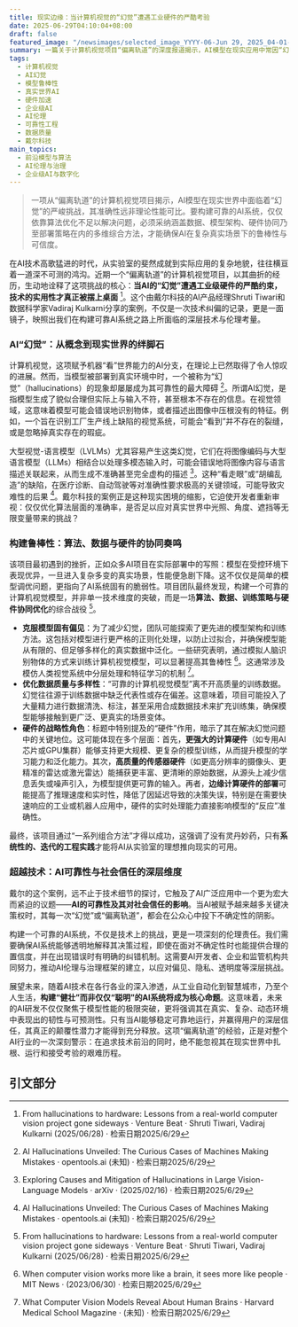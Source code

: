 ```yaml
---
title: 现实边缘：当计算机视觉的“幻觉”遭遇工业硬件的严酷考验
date: 2025-06-29T04:10:04+08:00
draft: false
featured_image: "/newsimages/selected_image_YYYY-06-Jun 29, 2025_04-01-37-835.jpg"
summary: 一篇关于计算机视觉项目“偏离轨道”的深度报道揭示，AI模型在现实应用中常因“幻觉”而失去准确性。文章深入分析了幻觉产生的技术原因（如模型设计和数据不足），并强调了解决这一问题需要算法优化、高质量数据以及关键硬件支持等多维度综合方案。这不仅是技术挑战，更关乎AI的可靠性、信任度及其在关键领域广泛应用的可能性。
tags: 
  - 计算机视觉
  - AI幻觉
  - 模型鲁棒性
  - 真实世界AI
  - 硬件加速
  - 企业级AI
  - AI伦理
  - 可靠性工程
  - 数据质量
  - 戴尔科技
main_topics: 
  - 前沿模型与算法
  - AI伦理与治理
  - 企业级AI与数字化
---
```


> 一项从“偏离轨道”的计算机视觉项目揭示，AI模型在现实世界中面临着“幻觉”的严峻挑战，其准确性远非理论性能可比。要构建可靠的AI系统，仅仅依靠算法优化不足以解决问题，必须采纳涵盖数据、模型架构、硬件协同乃至部署策略在内的多维综合方法，才能确保AI在复杂真实场景下的鲁棒性与可信度。

在AI技术高歌猛进的时代，从实验室的斐然成就到实际应用的复杂地貌，往往横亘着一道深不可测的鸿沟。近期一个“偏离轨道”的计算机视觉项目，以其曲折的经历，生动地诠释了这项挑战的核心：**当AI的“幻觉”遭遇工业级硬件的严酷约束，技术的实用性才真正被摆上桌面** [^1]。这个由戴尔科技的AI产品经理Shruti Tiwari和数据科学家Vadiraj Kulkarni分享的案例，不仅是一次技术纠偏的记录，更是一面镜子，映照出我们在构建可靠AI系统之路上所面临的深层技术与伦理考量。

### AI“幻觉”：从概念到现实世界的绊脚石

计算机视觉，这项赋予机器“看”世界能力的AI分支，在理论上已然取得了令人惊叹的进展。然而，当模型被部署到真实环境中时，一个被称为“幻觉”（hallucinations）的现象却屡屡成为其可靠性的最大障碍 [^2]。所谓AI幻觉，是指模型生成了貌似合理但实际上与输入不符，甚至根本不存在的信息。在视觉领域，这意味着模型可能会错误地识别物体，或者描述出图像中压根没有的特征。例如，一个旨在识别工厂生产线上缺陷的视觉系统，可能会“看到”并不存在的裂缝，或是忽略掉真实存在的瑕疵。

大型视觉-语言模型（LVLMs）尤其容易产生这类幻觉，它们在将图像编码与大型语言模型（LLMs）相结合以处理多模态输入时，可能会错误地将图像内容与语言描述关联起来，从而生成不准确甚至完全虚构的描述 [^3]。这种“看走眼”或“胡编乱造”的缺陷，在医疗诊断、自动驾驶等对准确性要求极高的关键领域，可能导致灾难性的后果 [^4]。戴尔科技的案例正是这种现实困境的缩影，它迫使开发者重新审视：仅仅优化算法层面的准确率，是否足以应对真实世界中光照、角度、遮挡等无限变量带来的挑战？

### 构建鲁棒性：算法、数据与硬件的协同奏鸣

该项目最初遇到的挫折，正如众多AI项目在实际部署中的写照：模型在受控环境下表现优异，一旦进入复杂多变的真实场景，性能便急剧下降。这不仅仅是简单的模型调优问题，更指向了AI系统固有的脆弱性。项目团队最终发现，构建一个可靠的计算机视觉模型，并非单一技术维度的突破，而是一场**算法、数据、训练策略与硬件协同优化**的综合战役 [^1]。

*   **克服模型固有偏见**：为了减少幻觉，团队可能探索了更先进的模型架构和训练方法。这包括对模型进行更严格的正则化处理，以防止过拟合，并确保模型能从有限的、但足够多样化的真实数据中泛化。一些研究表明，通过模拟人脑识别物体的方式来训练计算机视觉模型，可以显著提高其鲁棒性 [^5]。这通常涉及模仿人类视觉系统中分层处理和特征学习的机制 [^6]。
*   **优化数据质量与多样性**：“可靠的计算机视觉模型”离不开高质量的训练数据。幻觉往往源于训练数据中缺乏代表性或存在偏差。这意味着，项目可能投入了大量精力进行数据清洗、标注，甚至采用合成数据技术来扩充训练集，确保模型能够接触到更广泛、更真实的场景变体。
*   **硬件的战略性角色**：标题中特别提及的“硬件”作用，暗示了其在解决幻觉问题中的关键地位。这可能体现在多个层面：首先，**更强大的计算硬件**（如专用AI芯片或GPU集群）能够支持更大规模、更复杂的模型训练，从而提升模型的学习能力和泛化能力。其次，**高质量的传感器硬件**（如更高分辨率的摄像头、更精准的雷达或激光雷达）能捕获更丰富、更清晰的原始数据，从源头上减少信息丢失或噪声引入，为模型提供更可靠的输入。再者，**边缘计算硬件的部署**可能提高了推理速度和实时性，降低了因延迟导致的决策失误，特别是在需要快速响应的工业或机器人应用中，硬件的实时处理能力直接影响模型的“反应”准确性。

最终，该项目通过“一系列组合方法”才得以成功，这强调了没有灵丹妙药，只有**系统性的、迭代的工程实践**才能将AI从实验室的理想推向现实的可用。

### 超越技术：AI可靠性与社会信任的深层维度

戴尔的这个案例，远不止于技术细节的探讨，它触及了AI广泛应用中一个更为宏大而紧迫的议题——**AI的可靠性及其对社会信任的影响**。当AI被赋予越来越多关键决策权时，其每一次“幻觉”或“偏离轨道”，都会在公众心中投下不确定性的阴影。

构建一个可靠的AI系统，不仅是技术上的挑战，更是一项深刻的伦理责任。我们需要确保AI系统能够透明地解释其决策过程，即使在面对不确定性时也能提供合理的置信度，并在出现错误时有明确的纠错机制。这需要AI开发者、企业和监管机构共同努力，推动AI伦理与治理框架的建立，以应对偏见、隐私、透明度等深层挑战。

展望未来，随着AI技术在各行各业的深入渗透，从工业自动化到智慧城市，乃至个人生活，**构建“健壮”而非仅仅“聪明”的AI系统将成为核心命题**。这意味着，未来的AI研发不仅仅聚焦于模型性能的极限突破，更将强调其在真实、复杂、动态环境中表现出的韧性与可预测性。只有当AI能够稳定可靠地运行，并赢得用户的深层信任，其真正的颠覆性潜力才能得到充分释放。这项“偏离轨道”的经验，正是对整个AI行业的一次深刻警示：在追求技术前沿的同时，绝不能忽视其在现实世界中扎根、运行和接受考验的艰难历程。

## 引文部分

[^1]: From hallucinations to hardware: Lessons from a real-world computer vision project gone sideways · Venture Beat · Shruti Tiwari, Vadiraj Kulkarni (2025/06/28) · 检索日期2025/6/29
[^2]: AI Hallucinations Unveiled: The Curious Cases of Machines Making Mistakes · opentools.ai (未知) · 检索日期2025/6/29
[^3]: Exploring Causes and Mitigation of Hallucinations in Large Vision-Language Models · arXiv · (2025/02/16) · 检索日期2025/6/29
[^4]: AI Hallucinations Unveiled: The Curious Cases of Machines Making Mistakes · opentools.ai (未知) · 检索日期2025/6/29
[^5]: When computer vision works more like a brain, it sees more like people · MIT News · (2023/06/30) · 检索日期2025/6/29
[^6]: What Computer Vision Models Reveal About Human Brains · Harvard Medical School Magazine · (未知) · 检索日期2025/6/29
